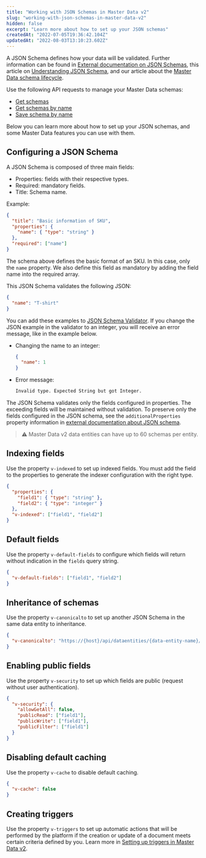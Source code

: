 ```yaml
---
title: "Working with JSON Schemas in Master Data v2"
slug: "working-with-json-schemas-in-master-data-v2"
hidden: false
excerpt: "Learn more about how to set up your JSON schemas"
createdAt: "2022-07-05T19:36:42.104Z"
updatedAt: "2022-08-03T13:10:23.602Z"
---
```


A JSON Schema defines how your data will be validated. Further information can be found in [External documentation on JSON Schemas](https://json-schema.org/), this article on [Understanding JSON Schema](https://json-schema.org/understanding-json-schema), and our article about the [Master Data schema lifecycle](https://developers.vtex.com/docs/guides/master-data-schema-lifecycle).

Use the following API requests to manage your Master Data schemas:

- [Get schemas](https://developers.vtex.com/docs/api-reference/master-data-api-v2#get-/api/dataentities/-dataEntityName-/schemas)
- [Get schemas by name](https://developers.vtex.com/docs/api-reference/master-data-api-v2#get-/api/dataentities/-dataEntityName-/schemas/-schemaName-)
- [Save schema by name](https://developers.vtex.com/docs/api-reference/master-data-api-v2#put-/api/dataentities/-dataEntityName-/schemas/-schemaName-)

Below you can learn more about how to set up your JSON schemas, and some Master Data features you can use with them.

## Configuring a JSON Schema

A JSON Schema is composed of three main fields:

- Properties: fields with their respective types.
- Required: mandatory fields.
- Title: Schema name.

Example:

```json
{
  "title": "Basic information of SKU",
  "properties": {
    "name": { "type": "string" }
  },
  "required": ["name"]
}
```

The schema above defines the basic format of an SKU. In this case, only the `name` property. We also define this field as mandatory by adding the field name into the required array.

This JSON Schema validates the following JSON:

```json
{
  "name": "T-shirt"
}
```

You can add these examples to [JSON Schema Validator](http://www.jsonschemavalidator.net/). If you change the JSON example in the validator to an integer, you will receive an error message, like in the example below.

- Changing the name to an integer:

  ```json
  {
    "name": 1
  }
  ```

- Error message:

  ```sh
  Invalid type. Expected String but got Integer.
  ```

The JSON Schema validates only the fields configured in properties. The exceeding fields will be maintained without validation. To preserve only the fields configured in the JSON schema, see the `additionalProperties` property information in [external documentation about JSON schema](https://json-schema.org/understanding-json-schema/reference/object.html#properties).

> ⚠️ Master Data v2 data entities can have up to 60 schemas per entity.

## Indexing fields

Use the property `v-indexed` to set up indexed fields. You must add the field to the properties to generate the indexer configuration with the right type.

```json
{
  "properties": {
    "field1": { "type": "string" },
    "field2": { "type": "integer" }
  },
  "v-indexed": ["field1", "field2"]
}
```

## Default fields

Use the property `v-default-fields` to configure which fields will return without indication in the `fields` query string.

```json
{
  "v-default-fields": ["field1", "field2"]
}
```

## Inheritance of schemas

Use the property `v-canonicalto` to set up another JSON Schema in the same data entity to inheritance.

```json
{
  "v-canonicalto": "https://{host}/api/dataentities/{data-entity-name}/schemas/{my-base-schema}"
}
```

## Enabling public fields

Use the property `v-security` to set up which fields are public (request without user authentication).

```json
{
  "v-security": {
    "allowGetAll": false,
    "publicRead": ["field1"],
    "publicWrite": ["field1"],
    "publicFilter": ["field1"]
  }
}
```

## Disabling default caching

Use the property `v-cache` to disable default caching.

```json
{
  "v-cache": false
}
```

## Creating triggers

Use the property `v-triggers` to set up automatic actions that will be performed by the platform if the creation or update of a document meets certain criteria defined by you. Learn more in [Setting up triggers in Master Data v2](https://developers.vtex.com/docs/guides/setting-up-triggers-on-master-data-v2).
